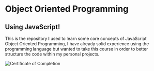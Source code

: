 # Object Oriented Programming
## Using JavaScript!

This is the repository I used to learn some core concepts of JavaScript Object Oriented Programming, I have already solid experience using the programming language but wanted to take this course in order to better structure the code within my personal projects.

![Certificate of Completion](https://udemy-certificate.s3.amazonaws.com/image/UC-ec564162-39d3-4c57-ade3-f14043ff11b3.jpg)